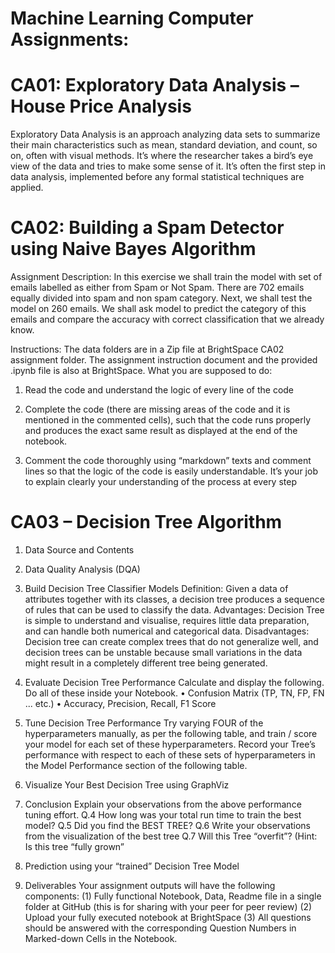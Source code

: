 # Machine Learning Computer Assignments:

# CA01: Exploratory Data Analysis – House Price Analysis

Exploratory Data Analysis is an approach analyzing data sets to summarize their main
characteristics such as mean, standard deviation, and count, so on, often with visual
methods. It’s where the researcher takes a bird’s eye view of the data and tries to make
some sense of it. It’s often the first step in data analysis, implemented before any formal
statistical techniques are applied.

# CA02: Building a Spam Detector using Naive Bayes Algorithm
	
Assignment Description: In this exercise we shall train the model with set of emails labelled as either from Spam
or Not Spam. There are 702 emails equally divided into spam and non spam category.
Next, we shall test the model on 260 emails. We shall ask model to predict the category
of this emails and compare the accuracy with correct classification that we already know.

Instructions: The data folders are in a Zip file at BrightSpace CA02 assignment folder. The assignment
instruction document and the provided .ipynb file is also at BrightSpace.
What you are supposed to do:

1. Read the code and understand the logic of every line of the code

2. Complete the code (there are missing areas of the code and it is mentioned in the
		commented cells), such that the code runs properly and produces the exact same
		result as displayed at the end of the notebook.

3. Comment the code thoroughly using “markdown” texts and comment lines so that
		the logic of the code is easily understandable. It’s your job to explain clearly your
		understanding of the process at every step

# CA03 – Decision Tree Algorithm

1. Data Source and Contents

2. Data Quality Analysis (DQA)

3. Build Decision Tree Classifier Models
Definition: Given a data of attributes together with its classes, a decision tree produces a
sequence of rules that can be used to classify the data.
Advantages: Decision Tree is simple to understand and visualise, requires little data
preparation, and can handle both numerical and categorical data.
Disadvantages: Decision tree can create complex trees that do not generalize well, and
decision trees can be unstable because small variations in the data might result in a
completely different tree being generated.

4. Evaluate Decision Tree Performance
Calculate and display the following. Do all of these inside your Notebook.
• Confusion Matrix (TP, TN, FP, FN ... etc.)
• Accuracy, Precision, Recall, F1 Score

5. Tune Decision Tree Performance
Try varying FOUR of the hyperparameters manually, as per the following table, and train /
score your model for each set of these hyperparameters. Record your Tree’s performance
with respect to each of these sets of hyperparameters in the Model Performance section of
the following table.

6. Visualize Your Best Decision Tree using GraphViz

7. Conclusion
Explain your observations from the above performance tuning effort.
Q.4 How long was your total run time to train the best model?
Q.5 Did you find the BEST TREE?
Q.6 Write your observations from the visualization of the best tree
Q.7 Will this Tree “overfit”? (Hint: Is this tree “fully grown”

8. Prediction using your “trained” Decision Tree Model

9. Deliverables
Your assignment outputs will have the following components:
(1) Fully functional Notebook, Data, Readme file in a single folder at GitHub (this is for
sharing with your peer for peer review)
(2) Upload your fully executed notebook at BrightSpace
(3) All questions should be answered with the corresponding Question Numbers in
Marked-down Cells in the Notebook.
